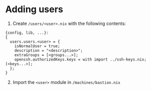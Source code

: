 # Adding users

1. Create ```/users/<user>.nix``` with the following contents:
```
{config, lib, ...}:
{
  users.users.<user> = {
    isNormalUser = true;
    description = "<description>";
    extraGroups = [<groups...>];
    openssh.authorizedKeys.keys = with import ../ssh-keys.nix; [<keys...>];
  };
}
```

2. Import the ```<user>``` module in ```/machines/bastion.nix```
